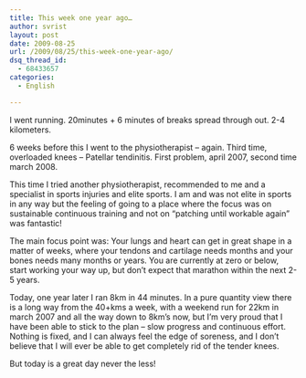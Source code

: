 ```yaml
---
title: This week one year ago…
author: svrist
layout: post
date: 2009-08-25
url: /2009/08/25/this-week-one-year-ago/
dsq_thread_id:
  - 68433657
categories:
  - English

---
```

I went running. 20minutes + 6 minutes of breaks spread through out. 2-4 kilometers.

6 weeks before this I went to the physiotherapist &#8211; again. Third time, overloaded knees &#8211; Patellar tendinitis. First problem, april 2007, second time march 2008.

This time I tried another physiotherapist, recommended to me and a specialist in sports injuries and elite sports. I am and was not elite in sports in any way but the feeling of going to a place where the focus was on sustainable continuous training and not on &#8220;patching until workable again&#8221; was fantastic!

The main focus point was: Your lungs and heart can get in great shape in a matter of weeks, where your tendons and cartilage needs months and your bones needs many months or years. You are currently at zero or below, start working your way up, but don&#8217;t expect that marathon within the next 2-5 years.

Today, one year later I ran 8km in 44 minutes. In a pure quantity view there is a long way from the 40+kms a week, with a weekend run for 22km in march 2007 and all the way down to 8km&#8217;s now, but I&#8217;m very proud that I have been able to stick to the plan &#8211; slow progress and continuous effort. Nothing is fixed, and I can always feel the edge of soreness, and I don&#8217;t believe that I will ever be able to get completely rid of the tender knees.

But today is a great day never the less!